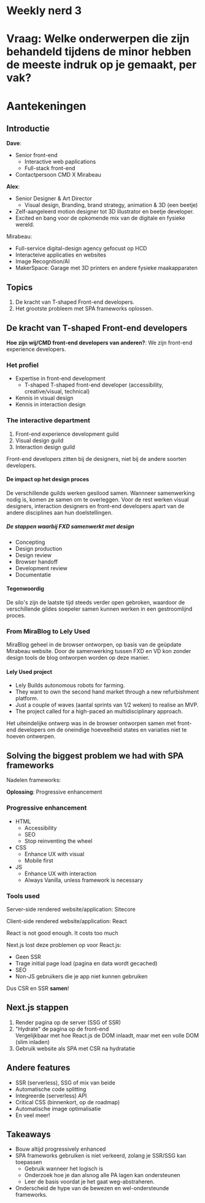 # Weekly nerd 3

# Vraag: Welke onderwerpen die zijn behandeld tijdens de minor hebben de meeste indruk op je gemaakt, per vak?

# Aantekeningen

## Introductie

**Dave**:

- Senior front-end
  - Interactive web paplications
  - Full-stack front-end
- Contactpersoon CMD X Mirabeau

**Alex**:

- Senior Designer & Art Director
  - Visual design, Branding, brand strategy, animation & 3D (een beetje)
- Zelf-aangeleerd motion designer tot 3D illustrator en beetje developer.
- Excited en bang voor de opkomende mix van de digitale en fysieke wereld.

Mirabeau:

- Full-service digital-design agency gefocust op HCD
- Interacteive applicaties en websites
- Image Recognition/AI
- MakerSpace: Garage met 3D printers en andere fysieke maakapparaten

## Topics

1. De kracht van T-shaped Front-end developers.
2. Het grootste probleem met SPA frameworks oplossen.

## De kracht van T-shaped Front-end developers

**Hoe zijn wij/CMD front-end developers van anderen?**: We zijn front-end experience developers.

### Het profiel

- Expertise in front-end development
  - T-shaped T-shaped front-end developer (accessibility, creative/visual, technical)
- Kennis in visual design
- Kennis in interaction design

### The interactive department

1. Front-end experience development guild
2. Visual design guild
3. Interaction design guild

Front-end developers zitten bij de designers, niet bij de andere soorten developers.

#### De impact op het design proces

De verschillende guilds werken gesilood samen. Wannneer samenwerking nodig is, komen ze samen om te overleggen. Voor de rest werken visual designers, interaction designers en front-end developers apart van de andere disciplines aan hun doelstellingen.

##### De stappen waarbij FXD samenwerkt met design

- Concepting
- Design production
- Design review
- Browser handoff
- Development review
- Documentatie

#### Tegenwoordig

De silo's zijn de laatste tijd steeds verder open gebroken, waardoor de verschillende gildes soepeler samen kunnen werken in een gestroomlijnd proces.

### From MiraBlog to Lely Used

MiraBlog geheel in de browser ontworpen, op basis van de geüpdate Mirabeau website. Door de samenwerking tussen FXD en VD kon zonder design tools de blog ontworpen worden op deze manier.

#### Lely Used project

- Lely Builds autonomous robots for farming.
- They want to own the second hand market through a new refurbishment platform.
- Just a couple of waves (aantal sprints van 1/2 weken) to realise an MVP.
- The project called for a high-paced an multidisciplinary approach.

Het uiteindelijke ontwerp was in de browser ontworpen samen met front-end developers om de oneindige hoeveelheid states en variaties niet te hoeven ontwerpen.

## Solving the biggest problem we had with SPA frameworks

Nadelen frameworks:

**Oplossing**: Progressive enhancement

### Progressive enhancement

- HTML
  - Accessibility
  - SEO
  - Stop reinventing the wheel
- CSS
  - Enhance UX with visual
  - Mobile first
- JS
  - Enhance UX with interaction
  - Always Vanilla, unless framework is necessary

### Tools used

Server-side rendered website/application: Sitecore

Client-side rendered website/application: React

React is not good enough. It costs too much

Next.js lost deze problemen op voor React.js:

- Geen SSR
- Trage initial page load (pagina en data wordt gecached)
- SEO
- Non-JS gebruikers die je app niet kunnen gebruiken

Dus CSR en SSR **samen**!

## Next.js stappen

1. Render pagina op de server (SSG of SSR)
2. "Hydrate" de pagina op de front-end  
   Vergelijkbaar met hoe React.js de DOM inlaadt, maar met een volle DOM (slim inladen)
3. Gebruik website als SPA met CSR na hydratatie

## Andere features

- SSR (serverless), SSG of mix van beide
- Automatische code splitting
- Integreerde (serverless) API
- Critical CSS (binnenkort, op de roadmap)
- Automatische image optimalisatie
- En veel meer!

## Takeaways

- Bouw altijd progressively enhanced
- SPA frameworks gebruiken is niet verkeerd, zolang je SSR/SSG kan toepassen
  - Gebruik wanneer het logisch is
  - Onderzoek hoe je dan alsnog alle PA lagen kan ondersteunen
  - Leer de basis voordat je het gaat weg-abstraheren.
- Onderscheid de hype van de bewezen en wel-ondersteunde frameworks.
